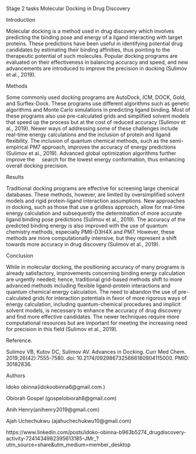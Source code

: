 Stage 2 tasks 
 Molecular Docking in Drug Discovery 

Introduction

Molecular docking is a method used in drug discovery which involves predicting the binding pose and energy of a ligand interacting with target proteins. These predictions have been useful in identifying potential drug candidates by estimating their binding affinities, thus pointing to the therapeutic potential of such molecules. Popular docking programs are evaluated on their effectiveness in balancing accuracy and speed, and new advancements are introduced to improve the precision in docking (Sulimov et al., 2019).

Methods

Some commonly used docking programs are AutoDock, ICM, DOCK, Gold, and Surflex-Dock. These programs use different algorithms such as genetic algorithms and Monte Carlo simulations in predicting ligand binding. Most of these programs also use pre-calculated grids and simplified solvent models that speed up the process but at the cost of reduced accuracy (Sulimov et al., 2019). Newer ways of addressing some of these challenges include real-time energy calculations and the inclusion of protein and ligand flexibility. The inclusion of quantum chemical methods, such as the semi-empirical PM7 approach, improves the accuracy of energy predictions (Sulimov et al., 2019). Advanced global optimization algorithms further improve the     search for the lowest energy conformation, thus enhancing overall docking precision.

Results

Traditional docking programs are effective for screening large chemical databases. These methods, however, are limited by oversimplified solvent models and rigid protein-ligand interaction assumptions. New approaches in docking, such as those that use a gridless approach, allow for real-time energy calculation and subsequently the determination of more accurate ligand binding pose predictions (Sulimov et al., 2019). The accuracy of the predicted binding energy is also improved with the use of quantum chemistry methods, especially PM6-D3H4X and PM7. However, these methods are more computationally intensive, but they represent a shift towards more accuracy in drug discovery (Sulimov et al., 2019).

Conclusion      

While in molecular docking, the positioning accuracy of many programs is already satisfactory, improvements concerning binding energy calculation are urgently needed; hence, traditional grid-based methods shift to more advanced methods including flexible ligand-protein interactions and quantum chemical energy calculation. The need to abandon the use of pre-calculated grids for interaction potentials in favor of more rigorous ways of energy calculation, including quantum-chemical procedures and implicit solvent models, is necessary to enhance the accuracy of drug discovery and find more effective candidates. The newer techniques require more computational resources but are important for meeting the increasing need for precision in this field (Sulimov et al., 2019).

Reference. 

Sulimov VB, Kutov DC, Sulimov AV. Advances in Docking. Curr Med Chem. 2019;26(42):7555-7580. doi: 10.2174/0929867325666180904115000. PMID: 30182836.

Authors                   

Idoko obinna(idokoobinna6\@gmail.com.)

Obiorah Gospel (gospelobiorah8\@gmail.com)

Anih Henry(anihenry2019\@gmail.com)

Ajah Uchechukwu (ajahuchechukwu10\@gmail.com)

https\://www\.linkedin.com/posts/idoko-obinna-b963b5274\_drugdiscovery-activity-7241434982395613185-JMr\_?utm\_source=share\&utm\_medium=member\_desktop
